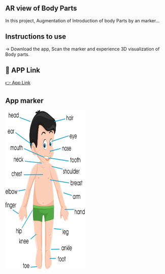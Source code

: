 
## AR view of Body Parts

In this project, Augmentation of Introduction of body Parts by an marker...

## Instructions to use
-> Download the app, Scan the marker and experience 3D visualization of Body parts. 

## 🔗 APP Link
[👉  App Link](https://drive.google.com/file/d/1hW45RbGxn7nV9V1lHFEtvgWDR4ykeYSZ/view?usp=share_link)

## App marker
<img src = "bodyparts.jpg" width = "250" height = "500">

